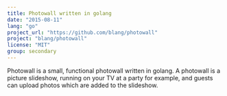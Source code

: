 ```yaml
---
title: Photowall written in golang
date: "2015-08-11"
lang: "go"
project_url: "https://github.com/blang/photowall"
project: "blang/photowall"
license: "MIT"
group: secondary
---
```


Photowall is a small, functional photowall written in golang. A photowall is a picture slideshow, running on your TV at a party for example, and guests can upload photos which are added to the slideshow.